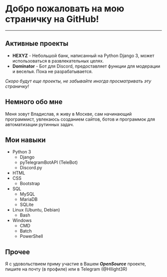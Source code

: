 # Добро пожаловать на мою страничку на GitHub!
---
## Активные проекты

- **HEXYZ** - Небольшой банк, написанный на Python Django 3, может использоваться в развлекательных целях.
- **Dominator** - Бот для Discord, предоставляет функции для модерации и веселья. Пока не разрабатывается.

*Скоро будут еще проекты, не забывайте иногда просматривать эту страничку!*
## Немного обо мне
Меня зовут Владислав, я живу в Москве, сам начинающий программист, увлекаюсь созданием сайтов, ботов и программок для автоматизации рутинных задач.
## Мои навыки
- Python 3
  - Django
  - pyTelegramBotAPI (TeleBot)
  - Discord.py
- HTML
- CSS
  - Bootstrap
- SQL
  - MySQL
  - MariaDB
  - SQLite
- Linux (Ubuntu, Debian)
  - Bash
- Windows
  - CMD
  - Batch
  - PowerShell
## Прочее
Я с удовольствием приму участие в Вашем ***OpenSource*** проекте, пишите на почту (в профиле) или в Telegram (@HIlight3R)
